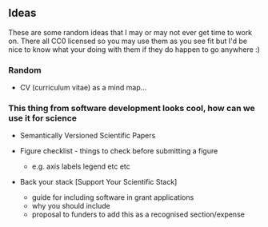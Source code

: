 ## Ideas
These are some random ideas that I may or may not ever get time to work on. There all CC0 licensed so you may use them as you see fit but I'd be nice to know what your doing with them if they do happen to go anywhere :)

### Random
- CV (curriculum vitae) as a mind map...

### This thing from software development looks cool, how can we use it for science
- Semantically Versioned Scientific Papers

- Figure checklist - things to check before submitting a figure
  - e.g. axis labels legend etc etc

- Back your stack [Support Your Scientific Stack]
  - guide for including software in grant applications
  - why you should include
  - proposal to funders to add this as a recognised section/expense

